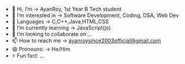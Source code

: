 - 👋 Hi, I’m -> AyanRoy, 1st Year B Tech student
- 👀 I’m interested in -> Software Development, Coding, DSA, Web Dev
- 🤹 Languages -> C,C++,Java,HTML,CSS
- 🌱 I’m currently learning -> JavaScript(js)
- 💞️ I’m looking to collaborate on ...
- 📫 How to reach me -> ayanroysince2003official@gmail.com
- 😄 Pronouns: -> He/Him
- ⚡ Fun fact: ... 

<!---
im-AyanRoy/im-AyanRoy is a ✨ special ✨ repository because its `README.md` (this file) appears on your GitHub profile.
You can click the Preview link to take a look at your changes.
--->
